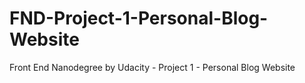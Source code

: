 # FND-Project-1-Personal-Blog-Website
Front End Nanodegree by Udacity - Project 1 - Personal Blog Website
